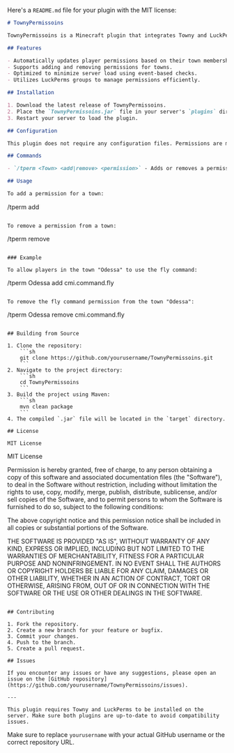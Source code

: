 Here's a `README.md` file for your plugin with the MIT license:

```markdown
# TownyPermissoins

TownyPermissoins is a Minecraft plugin that integrates Towny and LuckPerms to manage permissions based on town membership. This plugin automatically assigns or removes permissions for players based on the town they belong to, ensuring that permissions are kept up-to-date without manual intervention.

## Features

- Automatically updates player permissions based on their town membership.
- Supports adding and removing permissions for towns.
- Optimized to minimize server load using event-based checks.
- Utilizes LuckPerms groups to manage permissions efficiently.

## Installation

1. Download the latest release of TownyPermissoins.
2. Place the `TownyPermissoins.jar` file in your server's `plugins` directory.
3. Restart your server to load the plugin.

## Configuration

This plugin does not require any configuration files. Permissions are managed through commands.

## Commands

- `/tperm <Town> <add|remove> <permission>` - Adds or removes a permission for a specific town.

## Usage

To add a permission for a town:
```
/tperm <Town> add <permission>
```

To remove a permission from a town:
```
/tperm <Town> remove <permission>
```

### Example

To allow players in the town "Odessa" to use the fly command:
```
/tperm Odessa add cmi.command.fly
```

To remove the fly command permission from the town "Odessa":
```
/tperm Odessa remove cmi.command.fly
```

## Building from Source

1. Clone the repository:
    ```sh
    git clone https://github.com/yourusername/TownyPermissoins.git
    ```
2. Navigate to the project directory:
    ```sh
    cd TownyPermissoins
    ```
3. Build the project using Maven:
    ```sh
    mvn clean package
    ```
4. The compiled `.jar` file will be located in the `target` directory.

## License

MIT License

```
MIT License

Permission is hereby granted, free of charge, to any person obtaining a copy
of this software and associated documentation files (the "Software"), to deal
in the Software without restriction, including without limitation the rights
to use, copy, modify, merge, publish, distribute, sublicense, and/or sell
copies of the Software, and to permit persons to whom the Software is
furnished to do so, subject to the following conditions:

The above copyright notice and this permission notice shall be included in all
copies or substantial portions of the Software.

THE SOFTWARE IS PROVIDED "AS IS", WITHOUT WARRANTY OF ANY KIND, EXPRESS OR
IMPLIED, INCLUDING BUT NOT LIMITED TO THE WARRANTIES OF MERCHANTABILITY,
FITNESS FOR A PARTICULAR PURPOSE AND NONINFRINGEMENT. IN NO EVENT SHALL THE
AUTHORS OR COPYRIGHT HOLDERS BE LIABLE FOR ANY CLAIM, DAMAGES OR OTHER
LIABILITY, WHETHER IN AN ACTION OF CONTRACT, TORT OR OTHERWISE, ARISING FROM,
OUT OF OR IN CONNECTION WITH THE SOFTWARE OR THE USE OR OTHER DEALINGS IN THE
SOFTWARE.
```

## Contributing

1. Fork the repository.
2. Create a new branch for your feature or bugfix.
3. Commit your changes.
4. Push to the branch.
5. Create a pull request.

## Issues

If you encounter any issues or have any suggestions, please open an issue on the [GitHub repository](https://github.com/yourusername/TownyPermissoins/issues).

---

This plugin requires Towny and LuckPerms to be installed on the server. Make sure both plugins are up-to-date to avoid compatibility issues.
```

Make sure to replace `yourusername` with your actual GitHub username or the correct repository URL.
